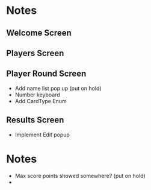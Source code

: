 # Notes

## Welcome Screen


## Players Screen


## Player Round Screen
- Add name list pop up (put on hold)
- Number keyboard
- Add CardType Enum

## Results Screen
- Implement Edit popup

# Notes
- Max score points showed somewhere? (put on hold)
-